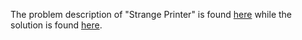The problem description of "Strange Printer" is found [here](https://leetcode.com/problems/strange-printer/description/) while the solution is found [here](https://github.com/aurimas13/Solutions-To-Problems/blob/main/LeetCode/Java%20Solutions/Strange%20Printer/strange.java).